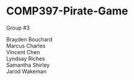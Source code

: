 # COMP397-Pirate-Game
Group #3

Brayden Bouchard<br>
Marcus Charles<br>
Vincent Chen<br>
Lyndsay Riches<br>
Samantha Shirley<br>
Jarod Wakeman<br>
 

